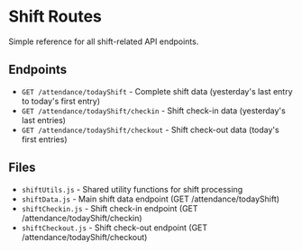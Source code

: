 # Shift Routes

Simple reference for all shift-related API endpoints.

## Endpoints

- `GET /attendance/todayShift` - Complete shift data (yesterday's last entry to today's first entry)
- `GET /attendance/todayShift/checkin` - Shift check-in data (yesterday's last entries)
- `GET /attendance/todayShift/checkout` - Shift check-out data (today's first entries)

## Files

- `shiftUtils.js` - Shared utility functions for shift processing
- `shiftData.js` - Main shift data endpoint (GET /attendance/todayShift)
- `shiftCheckin.js` - Shift check-in endpoint (GET /attendance/todayShift/checkin)
- `shiftCheckout.js` - Shift check-out endpoint (GET /attendance/todayShift/checkout)
